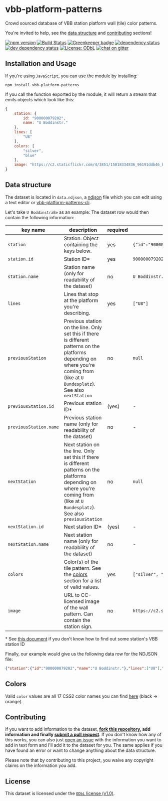 # vbb-platform-patterns

Crowd sourced database of VBB station platform wall (tile) color patterns.

You're invited to help, see the [data structure](#data-structure) and [contributing](#contributing) sections!

[![npm version](https://img.shields.io/npm/v/boilerplate.svg)](https://www.npmjs.com/package/boilerplate)
[![Build Status](https://travis-ci.org/juliuste/boilerplate.svg?branch=master)](https://travis-ci.org/juliuste/boilerplate)
[![Greenkeeper badge](https://badges.greenkeeper.io/juliuste/boilerplate.svg)](https://greenkeeper.io/)
[![dependency status](https://img.shields.io/david/juliuste/boilerplate.svg)](https://david-dm.org/juliuste/boilerplate)
[![dev dependency status](https://img.shields.io/david/dev/juliuste/boilerplate.svg)](https://david-dm.org/juliuste/boilerplate#info=devDependencies)
[![License: ODbL](https://img.shields.io/badge/License-ODbL-brightgreen.svg)](license)
[![chat on gitter](https://badges.gitter.im/juliuste.svg)](https://gitter.im/juliuste)

## Installation and Usage

If you're using `JavaScript`, you can use the module by installing:

```shell
npm install vbb-platform-patterns
```

If you call the function exported by the module, it will return a stream that emits objects which look like this:

```js
{
    station: {
        id: "900000079202",
        name: "U Boddinstr."
    },
    lines: [
        "U8"
    ],
    colors: [
        "silver",
        "blue"
    ],
    image: "https://c2.staticflickr.com/4/3851/15018334836_96191ddb46_b.jpg"
}
```

## Data structure

The dataset is located in `data.ndjson`, a [ndjson](http://ndjson.org/) file which you can edit using a text editor or [vbb-platform-patterns-cli](https://github.com/juliuste/vbb-platform-patterns-cli).

Let's take `U Boddinstraße` as an example: The dataset row would then contain the following information:

| key name | description | required | example |
| -------- | ----------- | -------- | ------- |
| `station` | Station. Object containing the keys below. | yes | `{"id":"900000079202","name":"U Boddinstr."}` |
| `station.id` | Station ID\* | yes | `900000079202` |
| `station.name` | Station name (only for readability of the dataset) | no | `U Boddinstr.` |
| `lines` | Lines that stop at the platform you're describing. | yes | `["U8"]` |
| `previousStation` | Previous station on the line. Only set this if there is different patterns on the platforms depending on where you're coming from (like at `U Bundesplatz`). See also `nextStation` | no | `null` |
| `previousStation.id` | Previous station ID\* | (yes) | - |
| `previousStation.name` | Previous station name (only for readability of the dataset) | no | - |
| `nextStation` | Next station on the line. Only set this if there is different patterns on the platforms depending on where you're coming from (like at `U Bundesplatz`). See also `previousStation` | no | `null` |
| `nextStation.id` | Next station ID\* | (yes) | - |
| `nextStation.name` | Next station name (only for readability of the dataset) | no | - |
| `colors`| Color(s) of the tile pattern. See the [colors](#colors) section for a list of valid values. | yes | `["silver", "blue"]`
| `image`| URL to CC-licensed image of the wall pattern. Can contain the station sign. | no | `https://c2.staticflickr.com/4/3851/15018334836_96191ddb46_b.jpg` |

\* See [this document](station-ids.md) if you don't know how to find out some station's VBB station ID

Finally, our example would give us the following data row for the NDJSON file:

```json
{"station":{"id":"900000079202","name":"U Boddinstr."},"lines":["U8"],"colors":["silver","blue"],"image":"https://c2.staticflickr.com/4/3851/15018334836_96191ddb46_b.jpg"}
```

## Colors

Valid `color` values are all 17 CSS2 color names you can find [here](https://developer.mozilla.org/en-US/docs/Web/CSS/color_value) (black -> orange).

## Contributing

If you want to add information to the dataset, **[fork this repository](https://help.github.com/articles/fork-a-repo/), add information and finally [submit a pull request](https://help.github.com/articles/about-pull-requests/)**. If you don't know how any of this works, you can also just [open an issue](https://github.com/juliuste/vbb-platform-patterns/issues) with the information you want to add in text form and I'll add it to the dataset for you. The same applies if you have found an error or want to change anything about the data structure.

Please note that by contributing to this project, you waive any copyright claims on the information you add.

## License

This dataset is licensed under the [`ODbL` license (v1.0)](https://opendatacommons.org/licenses/odbl/1.0/).
